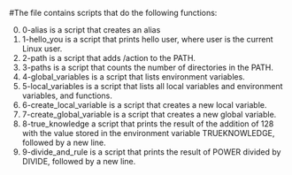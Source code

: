 #The file contains scripts that do the following functions:

0. 0-alias is a script that creates an alias
1. 1-hello_you is a script that prints hello user, where user is the current Linux user.
2. 2-path is a script that adds /action to the PATH.
3. 3-paths is a script that counts the number of directories in the PATH.
4. 4-global_variables is a script that lists environment variables.
5. 5-local_variables is a script that lists all local variables and environment variables, and functions.
6. 6-create_local_variable is a script that creates a new local variable.
7. 7-create_global_variable is a script that creates a new global variable.
8. 8-true_knowledge a script that prints the result of the addition of 128 with the value stored in the environment variable TRUEKNOWLEDGE, followed by a new line.
9. 9-divide_and_rule is a script that prints the result of POWER divided by DIVIDE, followed by a new line.

